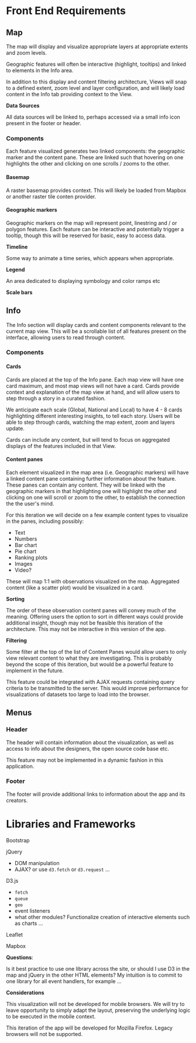 # Front End Requirements

## Map

The map will display and visualize appropriate layers at appropriate extents and zoom levels.

Geographic features will often be interactive (highlight, tooltips) and linked to elements in the Info area.

In addition to this display and content filtering architecture, Views will snap to a defined extent, zoom level and layer configuration, and will likely load content in the Info tab providing context to the View.

**Data Sources**

All data sources will be linked to, perhaps accessed via a small info icon present in the footer or header.

### Components

Each feature visualized generates two linked components: the geographic marker and the content pane. These are linked such that hovering on one highlights the other and clicking on one scrolls / zooms to the other.

#### Basemap

A raster basemap provides context. This will likely be loaded from Mapbox or another raster tile conten provider.

#### Geographic markers

 Geographic markers on the map will represent point, linestring and / or polygon features. Each feature can be interactive and potentially trigger a tooltip, though this will be reserved for basic, easy to access data.

 **Timeline**

 Some way to animate a time series, which appears when appropriate.

 **Legend**

 An area dedicated to displaying symbology and color ramps etc

 **Scale bars**

## Info

The Info section will display cards and content components relevant to the current map view. This will be a scrollable list of all features present on the interface, allowing users to read through content.

### Components

#### Cards  

Cards are placed at the top of the Info pane. Each map view will have one card maximum, and most map views will not have a card. Cards provide context and explanation of the map view at hand, and will allow users to step through a story in a curated fashion.

We anticipate each scale (Global, National and Local) to have 4 - 8 cards highlighting different interesting insights, to tell each story. Users will be able to step through cards, watching the map extent, zoom and layers update.

Cards can include any content, but will tend to focus on aggregated displays of the features included in that View.  

#### Content panes

Each element visualized in the map area (i.e. Geographic markers) will have a linked content pane containing further information about the feature. These panes can contain any content. They will be linked with the geographic markers in that highlighting one will highlight the other and clicking on one will scroll or zoom to the other, to establish the connection the the user's mind.

For this iteration we will decide on a few example content types to visualize in the panes, including possibly:

- Text
- Numbers
- Bar chart
- Pie chart
- Ranking plots
- Images
- Video?

These will map 1:1 with observations visualized on the map. Aggregated content (like a scatter plot) would be visualized in a card.

**Sorting**

The order of these observation content panes will convey much of the meaning. Offering users the option to sort in different ways could provide additional insight, though may not be feasible this iteration of the architecture. This may not be interactive  in this version of the app.

**Filtering**

Some filter at the top of the list of Content Panes would allow users to only view relevant content to what they are investigating. This is probably beyond the scope of this iteration, but would be a powerful feature to implement in the future.

This feature could be integrated with AJAX requests containing query criteria to be transmitted to the server. This would improve performance for visualizations of datasets too large to load into the browser.


## Menus

### Header

The header will contain information about the visualization, as well as access to info about the designers, the open source code base etc.

This feature may not be implemented in a dynamic fashion in this application.

### Footer

The footer will provide additional links to information about the app and its creators.


# Libraries and Frameworks

Bootstrap

jQuery
- DOM manipulation
- AJAX? or use `d3.fetch` or `d3.request` ...

D3.js
- `fetch`
- `queue`
- `geo`
- event listeners
- what other modules? Functionalize creation of interactive elements such as charts ...

Leaflet

Mapbox

**Questions**:

Is it best practice to use one library across the site, or should I use D3 in the map and jQuery in the other HTML elements? My intuition is to commit to one library for all event handlers, for example ...

**Considerations**

This visualization will not be developed for mobile browsers. We will try to leave opportunity to simply adapt the layout, preserving the underlying logic to be executed in the mobile context.

This iteration of the app will be developed for Mozilla Firefox. Legacy browsers will not be supported.

